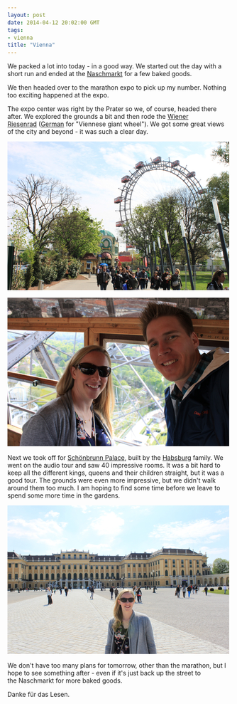 ```yaml
---
layout: post
date: 2014-04-12 20:02:00 GMT
tags:
- vienna
title: "Vienna"
---
```

<p>We packed a lot into today - in a good way. We started out the day with a short run and ended at the <a href="http://en.wikipedia.org/wiki/Naschmarkt">Naschmarkt</a>&nbsp;for a few baked goods.</p>
<p>We then headed over to the marathon expo to pick up my number. Nothing too exciting happened at the expo.</p>
<p>The expo center was right by the Prater so we, of course, headed there after. We explored the grounds a bit and then rode the <a href="http://en.wikipedia.org/wiki/Wiener_Riesenrad">Wiener Riesenrad</a>&nbsp;<span>(</span><a href="http://en.wikipedia.org/wiki/German_language" title="German language">German</a><span>&nbsp;for "Viennese giant wheel"). We got some great views of the city and beyond - it was such a clear day.</span></p>
<p><span><img alt="image" src="/images/4dcc5fae403c1c4959307b3f43e340eb035d7567edac83e2955c8008b14458b8.jpg" /></span></p>
<p></p>
<p><img alt="image" src="/images/d5d602582cd7ae82a36895b74e3726aec0822477dbdd58833f39e9e2464d55a6.jpg" /></p>
<p></p>
<p>Next we took off for&nbsp;<a href="http://en.wikipedia.org/wiki/Sch%C3%B6nbrunn_Palace">Sch&ouml;nbrunn Palace</a>,&nbsp;built by the&nbsp;<a href="http://en.wikipedia.org/wiki/House_of_Habsburg">Habsburg</a>&nbsp;family. We went on the audio tour and saw 40 impressive rooms. It was a bit hard to keep all the different kings, queens and their children straight, but it was a good tour. The grounds were even more impressive, but we didn't walk around them too much. I am hoping to find some time before we leave to spend some more time in the gardens.</p>
<p><img alt="image" src="/images/85ea95775cb5537a9006822b914c6889e5fa271871304ae8a64c2bd217c93b91.jpg" /></p>
<p></p>
<p>We don't have too many plans for tomorrow, other than the marathon, but I hope to see something after - even if it's just back up the street to the&nbsp;Naschmarkt for more baked goods.</p>
<p>Danke f&uuml;r das Lesen.</p>